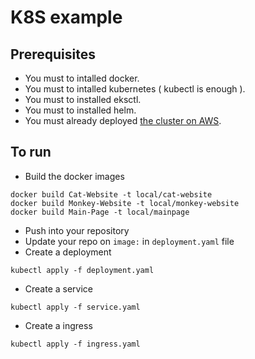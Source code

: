 # K8S example

## Prerequisites
- You must to intalled docker.
- You must to intalled kubernetes ( kubectl is enough ).
- You must to installed eksctl.
- You must to installed helm.
- You must already deployed [the cluster on AWS](https://github.com/NicolasThiesen/k8s-examples/tree/master/DeployOnAWS).
## To run

- Build the docker images

```shell
docker build Cat-Website -t local/cat-website
docker build Monkey-Website -t local/monkey-website
docker build Main-Page -t local/mainpage
```
- Push into your repository
- Update your repo on `image:` in `deployment.yaml` file
- Create a deployment

```shell
kubectl apply -f deployment.yaml
```

- Create a service

```shell
kubectl apply -f service.yaml
```

- Create a ingress

```shell
kubectl apply -f ingress.yaml
```
